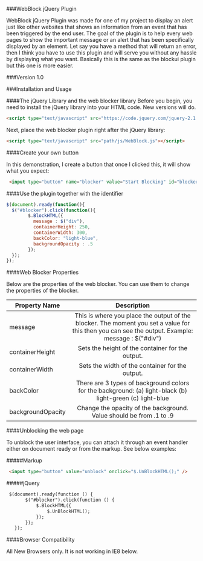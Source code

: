 ###WebBlock jQuery Plugin

WebBlock jQuery Plugin was made for one of my project to display an alert just like other websites that shows an information from an event that has been triggered by the end user. The goal of the plugin is to help every web pages to show the important message or an alert that has been specifically displayed by an element. Let say you have a method that will return an error, then I think you have to use this plugin and will serve you without any hassle by displaying what you want. Basically this is the same as the blockui plugin but this one is more easier.

###Version
1.0

###Installation and Usage

####The jQuery Library and the web blocker library
Before you begin, you need to install the jQuery library into your HTML code. New versions will do.

```html
<script type="text/javascript" src="https://code.jquery.com/jquery-2.1.4.min.js"></script>
```

Next, place the web blocker plugin right after the jQuery library:

```html
<script type="text/javascript" src="path/js/WebBlock.js"></script>
```

####Create your own button

In this demonstration, I create a button that once I clicked this, it will show what you expect:

```html
 <input type="button" name="blocker" value="Start Blocking" id="blocker" />
```

####Use the plugin together with the identifier

```javascript
$(document).ready(function(){
  $("#blocker").click(function(){
        $.BlockHTML({
          message : $("div"),
          containerHeight: 250,
          containerWidth: 300,
          backColor: "light-blue",
          backgroundOpacity : .5
        });
  });
});
```

####Web Blocker Properties

Below are the properties of the web blocker. You can use them to change the properties of the blocker.

| Property Name        | Description        |
| ------------- |:-------------:|
| message     | This is where you place the output of the blocker. The moment you set a value for this then you can see the output. Example: message : $("#div") | 
| containerHeight      | Sets the height of the container for the output.      |
| containerWidth | Sets the width of the container for the output.       |
| backColor | There are 3 types of background colors for the background: (a) light-black (b) light-green (c) light-blue |
| backgroundOpacity | Change the opacity of the background. Value should be from .1 to .9 |

####Unblocking the web page

To unblock the user interface, you can attach it through an event handler either on document ready or from the markup. See below examples:

#####Markup

```html
 <input type="button" value="unblock" onclick="$.UnBlockHTML();" />
```

#####jQuery

```html
 $(document).ready(function () {
       $("#blocker").click(function () {
           $.BlockHTML({
               $.UnBlockHTML();
           });
       });
   });
```

####Browser Compatibility

All New Browsers only. It is not working in IE8 below.

